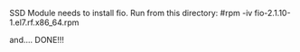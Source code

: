 SSD Module needs to install fio.
Run from this directory:
	#rpm -iv fio-2.1.10-1.el7.rf.x86_64.rpm

and.... DONE!!!

